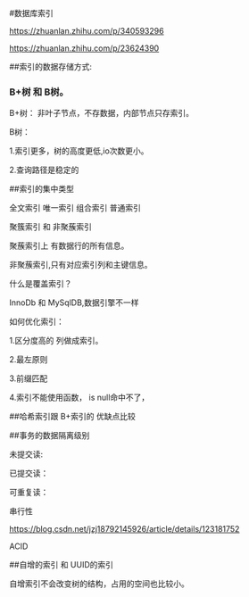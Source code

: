 



#数据库索引

https://zhuanlan.zhihu.com/p/340593296

https://zhuanlan.zhihu.com/p/23624390

##索引的数据存储方式:

### B+树 和 B树。

B+树： 非叶子节点，不存数据，内部节点只存索引。

B树：


1.索引更多，树的高度更低,io次数更小。

2.查询路径是稳定的



##索引的集中类型

全文索引
唯一索引
组合索引
普通索引

聚簇索引 和 非聚蔟索引


聚蔟索引上 有数据行的所有信息。

非聚蔟索引,只有对应索引列和主键信息。

什么是覆盖索引？


InnoDb 和 MySqlDB,数据引擎不一样


如何优化索引：

1.区分度高的 列做成索引。

2.最左原则

3.前缀匹配

4.索引不能使用函数， is null命中不了，  

##哈希索引跟 B+索引的 优缺点比较



##事务的数据隔离级别 

 未提交读:

 已提交读：

 可重复读：

 串行性

 https://blog.csdn.net/jzj18792145926/article/details/123181752


 ACID 


##自增的索引 和 UUID的索引

自增索引不会改变树的结构，占用的空间也比较小。








